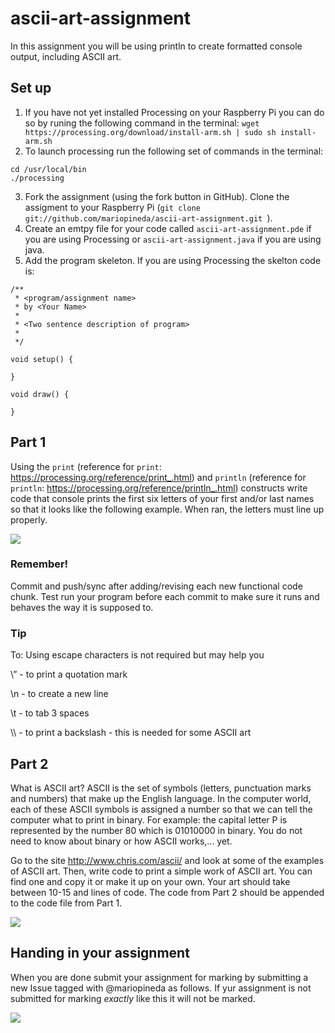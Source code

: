 # ascii-art-assignment

In this assignment you will be using println to create formatted console output, including ASCII art.

## Set up
1. If you have not yet installed Processing on your Raspberry Pi you can do so by runing the following command in the terminal:  ```wget https://processing.org/download/install-arm.sh | sudo sh install-arm.sh```
2. To launch processing run the following set of commands in the terminal:
```
cd /usr/local/bin
./processing
```
3. Fork the assignment (using the fork button in GitHub). Clone the assigment to your Raspberry Pi (```git clone git://github.com/mariopineda/ascii-art-assignment.git ```).
4. Create an emtpy file for your code called ``ascii-art-assignment.pde``  if you are using Processing or ``ascii-art-assignment.java`` if you are using java. 
5. Add the program skeleton. If you are using Processing the skelton code is:
```
/**
 * <program/assignment name>
 * by <Your Name>
 * 
 * <Two sentence description of program>
 * 
 */
 
void setup() {
  
}

void draw() {

}
```

## Part 1
Using the ```print``` (reference for ```print```: https://processing.org/reference/print_.html) and ``println`` (reference for ```println```: https://processing.org/reference/println_.html) constructs write code that console prints the first six letters of your first and/or last names so that it looks like the following example.  When ran, the letters must line up properly.

![](images/beatrix.png)

### Remember!
Commit and push/sync after adding/revising each new functional code chunk. Test run your program before each commit to make sure it runs and behaves the way it is supposed to.

### Tip
To: Using escape characters is not required but may help you

\” - to print a quotation mark

\n - to create a new line

\t - to tab 3 spaces

\\\ - to print a backslash - this is needed for some ASCII art

## Part 2
What is ASCII art? ASCII is the set of symbols (letters, punctuation marks and numbers) that make up the English language.  In the computer world, each of these ASCII symbols is assigned a number so that we can tell the computer what to print in binary.  For example: the capital letter P is represented by the number 80 which is 01010000 in binary. You do not need to know about binary or how ASCII works,... yet.  

Go to the site http://www.chris.com/ascii/ and look at some of the examples of ASCII art.  Then, write code to print a simple work of ASCII art. You can find one and copy it or make it up on your own. Your art should take between 10-15 and lines of code.  The code from Part 2 should be appended to the code file from Part 1. 

![](images/ASCIIStarwars.jpg)

## Handing in your assignment
When you are done submit your assignment for marking by submitting a new Issue tagged with @mariopineda as follows. If yur assignment is not submitted for marking *exactly* like this it will not be marked.

![](images/submitting-assignment.gif)
